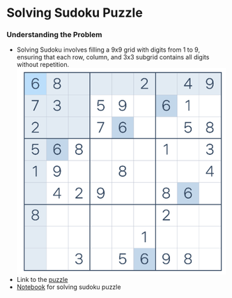 # Solving Sudoku Puzzle 
### Understanding the Problem
- Solving Sudoku involves filling a 9x9 grid with digits from 1 to 9, ensuring that each row, column, and 3x3 subgrid contains all digits without repetition.</br>
  ![puzzle](https://github.com/swalehmwadime/NLP-Beginners-guide/blob/main/Sudoku%20puzzle.png)
- Link to the [puzzle](https://sudoku.com/easy/)
- [Notebook](https://colab.research.google.com/drive/1Z93mCo6mHk4dtHjq_65NnP0vGhyQPEFC#scrollTo=TChRF-J0639X) for solving sudoku puzzle
